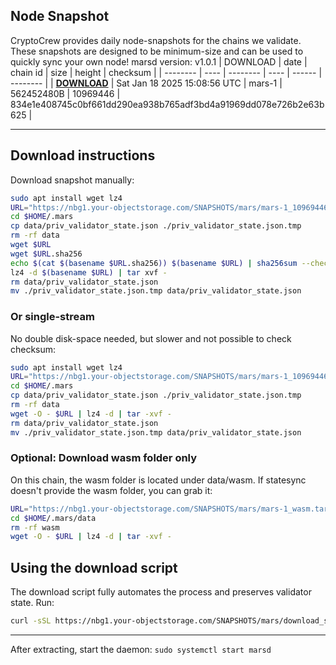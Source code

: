 ## Node Snapshot
CryptoCrew provides daily node-snapshots for the chains we validate. These snapshots are designed to be minimum-size and can be used to quickly sync your own node!
marsd version: v1.0.1
| DOWNLOAD | date | chain id | size | height | checksum |
| -------- | ---- | -------- | ---- | ------ | -------- |
| **[DOWNLOAD](https://nbg1.your-objectstorage.com/SNAPSHOTS/mars/mars-1_10969446.tar.lz4)** | Sat Jan 18 2025 15:08:56 UTC | mars-1 | 562452480B | 10969446 | 834e1e408745c0bf661dd290ea938b765adf3bd4a91969dd078e726b2e63b625 |

---

## Download instructions
Download snapshot manually:
```sh
sudo apt install wget lz4
URL="https://nbg1.your-objectstorage.com/SNAPSHOTS/mars/mars-1_10969446.tar.lz4"
cd $HOME/.mars
cp data/priv_validator_state.json ./priv_validator_state.json.tmp
rm -rf data
wget $URL
wget $URL.sha256
echo $(cat $(basename $URL.sha256)) $(basename $URL) | sha256sum --check
lz4 -d $(basename $URL) | tar xvf -
rm data/priv_validator_state.json
mv ./priv_validator_state.json.tmp data/priv_validator_state.json
```

### Or single-stream
No double disk-space needed, but slower and not possible to check checksum:
```sh
sudo apt install wget lz4
URL="https://nbg1.your-objectstorage.com/SNAPSHOTS/mars/mars-1_10969446.tar.lz4"
cd $HOME/.mars
cp data/priv_validator_state.json ./priv_validator_state.json.tmp
rm -rf data
wget -O - $URL | lz4 -d | tar -xvf -
rm data/priv_validator_state.json
mv ./priv_validator_state.json.tmp data/priv_validator_state.json
```
### Optional: Download wasm folder only
On this chain, the wasm folder is located under data/wasm. If statesync doesn't provide the wasm folder, you can grab it:
```sh
URL="https://nbg1.your-objectstorage.com/SNAPSHOTS/mars/mars-1_wasm.tar.lz4"
cd $HOME/.mars/data
rm -rf wasm
wget -O - $URL | lz4 -d | tar -xvf -
```
## Using the download script
The download script fully automates the process and preserves validator state. Run:
```sh
curl -sSL https://nbg1.your-objectstorage.com/SNAPSHOTS/mars/download_snapshot.sh | bash
```
---

After extracting, start the daemon:
`sudo systemctl start marsd`

